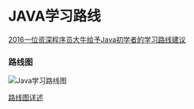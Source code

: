 # JAVA学习路线

[2016一位资深程序员大牛给予Java初学者的学习路线建议](https://blog.csdn.net/u014209975/article/details/52447556)

### 路线图

![Java学习路线图](/path/to/img.jpg "Java学习路线图")

[路线图详述](https://blog.csdn.net/qq_27026603/article/details/65946662)


